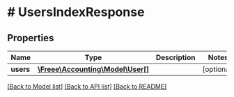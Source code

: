 # # UsersIndexResponse

## Properties

Name | Type | Description | Notes
------------ | ------------- | ------------- | -------------
**users** | [**\Freee\Accounting\Model\User[]**](User.md) |  | [optional] 

[[Back to Model list]](../../README.md#documentation-for-models) [[Back to API list]](../../README.md#documentation-for-api-endpoints) [[Back to README]](../../README.md)


